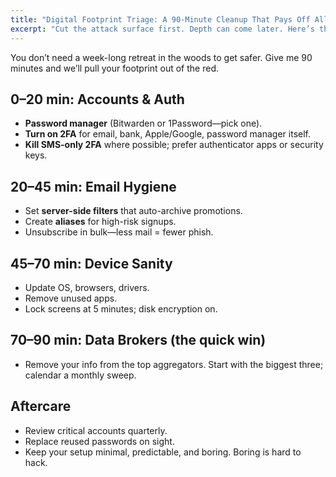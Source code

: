 ```yaml
---
title: "Digital Footprint Triage: A 90-Minute Cleanup That Pays Off All Year"
excerpt: "Cut the attack surface first. Depth can come later. Here’s the order of operations."
---
```



You don’t need a week-long retreat in the woods to get safer. Give me 90 minutes and we’ll pull your footprint out of the red.

## 0–20 min: Accounts & Auth
- **Password manager** (Bitwarden or 1Password—pick one).  
- **Turn on 2FA** for email, bank, Apple/Google, password manager itself.  
- **Kill SMS-only 2FA** where possible; prefer authenticator apps or security keys.

## 20–45 min: Email Hygiene
- Set **server-side filters** that auto-archive promotions.  
- Create **aliases** for high-risk signups.  
- Unsubscribe in bulk—less mail = fewer phish.

## 45–70 min: Device Sanity
- Update OS, browsers, drivers.  
- Remove unused apps.  
- Lock screens at 5 minutes; disk encryption on.

## 70–90 min: Data Brokers (the quick win)
- Remove your info from the top aggregators. Start with the biggest three; calendar a monthly sweep.

## Aftercare
- Review critical accounts quarterly.  
- Replace reused passwords on sight.  
- Keep your setup minimal, predictable, and boring. Boring is hard to hack.